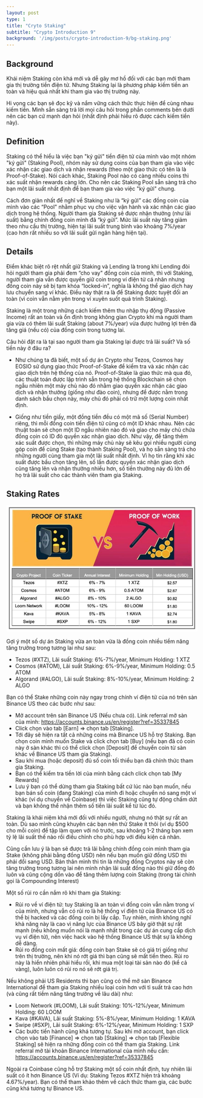 ```yaml
---
layout: post
type: 1
title: "Cryto Staking"
subtitle: "Crypto Introduction 9"
background: '/img/posts/crypto-introduction-9/bg-staking.png'
---
```


## Background

Khái niệm Staking còn khá mới và dễ gây mơ hồ đối với các bạn mới tham gia thị trường tiền điện tử. Nhưng Staking lại là phương pháp kiếm tiền an toàn và hiệu quả nhất khi tham gia vào thị trường này.

Hi vọng các bạn sẽ đọc kỹ và nắm vững cách thức thực hiện để cùng nhau kiếm tiền. Mình sẵn sàng trả lời mọi câu hỏi trong phần comments bên dưới nên các bạn cứ mạnh dạn hỏi (nhất định phải hiểu rõ được cách kiếm tiền này).

## Definition

Staking có thể hiểu là việc bạn "ký gửi" tiền điện tử của mình vào một nhóm "ký gửi" (Staking Pool), nhóm này sử dụng coins của bạn tham gia vào việc xác nhận các giao dịch và nhận rewards (theo một giao thức có tên là là Proof-of-Stake). Nói cách khác, Staking Pool nào có càng nhiều coins thì xác suất nhận rewards càng lớn. Cho nên các Staking Pool sẵn sàng trả cho bạn một lãi suất nhất định để bạn tham gia vào việc "ký gửi" chung.

Cách đơn giản nhất để nghĩ về Staking như là “ký gửi” các đồng coin của mình vào các “Pool" nhằm phục vụ cho việc vận hành và xác nhận các giao dịch trong hệ thống. Người tham gia Staking sẽ được nhận thưởng (như lãi suất) bằng chính đồng coin mình đã “ký gửi”. Mức lãi suất này tăng giảm theo nhu cầu thị trường, hiện tại lãi suất trung bình vào khoảng 7%/year (cao hơn rất nhiều so với lãi suất gửi ngân hàng hiện tại).

## Details

Điểm khác biệt rõ rệt nhất giữ Staking và Lending là trong khi Lending đòi hỏi người tham gia phải đem “cho vay" đồng coin của mình, thì với Staking, người tham gia vẫn được quyền giữ coin trong ví điện tử cá nhân nhưng đồng coin này sẽ bị tạm khóa “locked-in”, nghĩa là không thể giao dịch hay lưu chuyển sang ví khác. Điều này thật ra là để Staking được tuyệt đối an toàn (vì coin vẫn nằm yên trong ví xuyên suốt quá trình Staking).

Staking là một trong những cách kiếm thêm thu nhập thụ động (Passive Income) rất an toàn và ổn định trong không gian Crypto khi mà người tham gia vừa có thêm lãi suất Staking (about 7%/year) vừa được hưởng lợi trên đà tăng giá (nếu có) của đồng coin trong tương lai.

Câu hỏi đặt ra là tại sao người tham gia Staking lại được trả lãi suất? Và số tiền này ở đâu ra?

- Như chúng ta đã biết, một số dự án Crypto như Tezos, Cosmos hay EOSIO sử dụng giao thức Proof-of-Stake để kiểm tra và xác nhận các giao dịch trên hệ thống của nó. Proof-of-Stake là giao thức mà qua đó, các thuật toán được lập trình sẵn trong hệ thống Blockchain sẽ chọn ngẫu nhiên một máy chủ nào đó nhằm giao quyền xác nhận các giao dịch và nhận thưởng (giống như đào coin), nhưng để được nằm trong danh sách bầu chọn này, máy chủ đó phải có trữ một lượng coin nhất định.

- Giống như tiền giấy, một đồng tiền đều có một mã số (Serial Number) riêng, thì mỗi đồng coin tiền điện tử cũng có một ID khác nhau. Nên các thuật toán sẽ chọn một ID ngẫu nhiên nào đó và giao cho máy chủ chứa đồng coin có ID đó quyền xác nhận giao dịch. Như vậy, để tăng thêm xác suất được chọn, thì những máy chủ này sẽ kêu gọi nhiều người cùng góp coin để cùng Stake (tạo thành Staking Pool), và họ sẵn sàng trả cho những người cùng tham gia một lãi suất nhất định. Vì họ tin rằng khi xác suất được bầu chọn tăng lên, số lần được quyền xác nhận giao dịch cũng tăng lên và nhận thưởng nhiều hơn, số tiền thưởng này đủ lớn để họ trả lãi suất cho các thành viên tham gia Staking.

## Staking Rates
![crypto-introduction-9](/img/posts/crypto-introduction-9/info-staking.png)

Gợi ý một số dự án Staking vừa an toàn vừa là đồng coin nhiều tiềm năng tăng trưởng trong tương lai như sau:

- Tezos (#XTZ), Lãi suất Staking: 6%-7%/year, Minimum Holding: 1 XTZ
- Cosmos (#ATOM), Lãi suất Staking: 6%-9%/year, Minimum Holding: 0.5 ATOM
- Algorand (#ALGO), Lãi suất Staking: 8%-10%/year, Minimum Holding: 2 ALGO

Bạn có thể Stake những coin này ngay trong chính ví điện tử của nó trên sàn Binance US theo các bước như sau:
- Mở account trên sàn Binance US (Nếu chưa có). Link referral mở sàn của mình: https://accounts.binance.us/en/register?ref=35337845
- Click chọn vào tab [Earn] => chọn tab [Staking].
- Tới đây sẽ hiện ra tất cả những coins mà Binance US hỗ trợ Staking. Bạn chọn coin mình muốn Stake và click chọn tab [Buy] (nếu bạn đã có coin này ở sàn khác thì có thể click chọn [Deposit] để chuyển coin từ sàn khác về Binance US tham gia Staking).
- Sau khi mua (hoặc deposit) đủ số coin tối thiểu bạn đã chính thức tham gia Staking.
- Bạn có thể kiểm tra tiền lời của mình bằng cách click chọn tab [My Rewards]
- Lưu ý bạn có thể dừng tham gia Staking bất cứ lúc nào bạn muốn, nếu bạn bán số coin (đang Staking) của mình đi hoặc chuyển nó sang một ví khác (ví dụ chuyển về Coinbase) thì việc Staking cũng tự động chấm dứt và bạn không thể nhận thêm số tiền lãi suất kể từ lúc đó.

Staking là khái niệm khá mới đối với nhiều người, nhưng nó thật sự rất an toàn. Dù sao mình cũng khuyên các bạn nên thử Stake ít thôi (ví dụ $500 cho mỗi coin) để tập làm quen với nó trước, sau khoảng 1-2 tháng bạn xem tỷ lệ lãi suất thế nào rồi điều chỉnh cho phù hợp với điều kiện cá nhân.

Cũng cần lưu ý là bạn sẽ được trả lãi bằng chính đồng coin mình tham gia Stake (không phải bằng đồng USD) nên nếu bạn muốn giữ đồng USD thì phải đổi sang USD. Bản thân mình thì tin là những đồng Cryptos này sẽ còn tăng trưởng trong tương lai nên mình nhận lãi suất đồng nào thì giữ đồng đó luôn và cũng cộng dồn vào để tăng thêm lượng coin Staking (trong tài chính gọi là Compounding Interest)

Một số rủi ro cần nắm rõ khi tham gia Staking:
- Rủi ro về ví điện tử: tuy Staking là an toàn vì đồng coin vẫn nằm trong ví của mình, nhưng vẫn có rủi ro là hệ thống ví điện tử của Binance US có thể bị hacked và các đồng coin bị lấy cắp. Tuy nhiên, mình không nghĩ khả năng này là cao vì năng lực của Binance US bây giờ thật sự rất mạnh (nếu không muốn nói là mạnh nhất trong các dự án cung cấp dịch vụ ví điện tử), nên việc hack vào hệ thống Binance US thật sự là không dễ dàng.
- Rủi ro đồng coin mất giá: đồng coin bạn Stake sẽ có giá trị giống như trên thị trường, nên khi nó rớt giá thì bạn cũng sẽ mất tiền theo. Rủi ro này là hiển nhiên phải hiểu rồi, khi mua một loại tài sản nào đó (kể cả vàng), luôn luôn có rủi ro nó sẽ rớt giá trị.

Nếu không phải US Residents thì bạn cũng có thể mở sàn Binance International để tham gia Staking nhiều loại coin hơn với tỉ suất trả cao hơn (và cũng rất tiềm năng tăng trưởng về lâu dài) như:
- Loom Network (#LOOM), Lãi suất Staking: 10%-12%/year, Minimum Holding: 60 LOOM
- Kava (#KAVA), Lãi suất Staking: 5%-8%/year, Minimum Holding: 1 KAVA
- Swipe (#SXP), Lãi suất Staking: 6%-12%/year, Minimum Holding: 1 SXP
- Các bước tiến hành cũng khá tương tự. Sau khi mở account, bạn click chọn vào tab [Finance] => chọn tab [Staking] => chọn tab [Flexible Staking] sẽ hiện ra những đồng coin có thể tham gia Staking. Link referral mở tài khoản Binance International của mình nếu cần: https://accounts.binance.us/en/register?ref=35337845

Ngoài ra Coinbase cũng hỗ trợ Staking một số coin nhất định, tuy nhiên lãi suất có ít hơn Binance US (Ví dụ: Staking Tezos #XTZ hiện trả khoảng 4.67%/year). Bạn có thể tham khảo thêm về cách thức tham gia, các bước cũng khá tương tự Binance US.